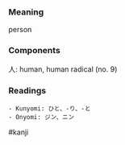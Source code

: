 ### Meaning

person

### Components

人: human, human radical (no. 9)

### Readings

```
- Kunyomi: ひと、-り、-と
- Onyomi: ジン、ニン
```

#kanji